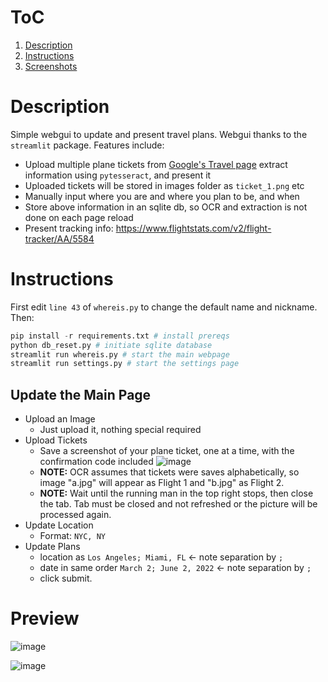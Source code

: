 # ToC
1. [Description](#description)
2. [Instructions](#instructions)
3. [Screenshots](#preview)

# Description
Simple webgui to update and present travel plans. Webgui thanks to the `streamlit` package. Features include:

* Upload multiple plane tickets from [Google's Travel page](https://www.google.com/travel/?dest_src=ut&tcfs=UgJgAQ&ved=2ahUKEwjN37LalbvvAhXawJ0KHTVmBoYQyJABegQIABAR&ictx=2) extract information using `pytesseract`, and present it
* Uploaded tickets will be stored in images folder as `ticket_1.png` etc
* Manually input where you are and where you plan to be, and when
* Store above information in an sqlite db, so OCR and extraction is not done on each page reload
* Present tracking info: https://www.flightstats.com/v2/flight-tracker/AA/5584

# Instructions

First edit `line 43` of `whereis.py` to change the default name and nickname. Then:

```python
pip install -r requirements.txt # install prereqs
python db_reset.py # initiate sqlite database
streamlit run whereis.py # start the main webpage
streamlit run settings.py # start the settings page
```

## Update the Main Page

* Upload an Image
  * Just upload it, nothing special required
* Upload Tickets
  * Save a screenshot of your plane ticket, one at a time, with the confirmation code included
    ![image](https://user-images.githubusercontent.com/8731022/111717359-46a4a300-882e-11eb-8a9e-6f7af17ff40d.png)
  * __NOTE:__ OCR assumes that tickets were saves alphabetically, so image "a.jpg" will appear as Flight 1 and "b.jpg" as Flight 2.
  * __NOTE:__ Wait until the running man in the top right stops, then close the tab. Tab must be closed and not refreshed or the picture will be processed again.
* Update Location
  * Format: `NYC, NY`
* Update Plans
  * location as `Los Angeles; Miami, FL` <- note separation by `;`
  * date in same order `March 2; June 2, 2022` <- note separation by `;`
  * click submit.

# Preview

![image](https://user-images.githubusercontent.com/8731022/111718467-57561880-8830-11eb-8c68-b9f3adc73bb6.png)

![image](https://user-images.githubusercontent.com/8731022/111717149-dd249480-882d-11eb-90e5-3bc66c51663e.png)
